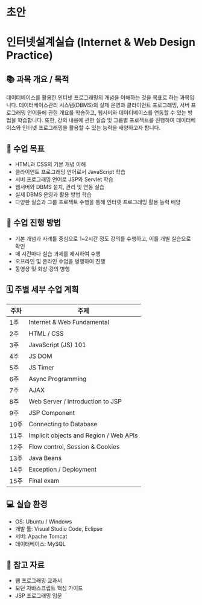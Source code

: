 # 초안

# 인터넷설계실습 (Internet & Web Design Practice)

## 📚 과목 개요 / 목적
데이터베이스를 활용한 인터넷 프로그래밍의 개념을 이해하는 것을 목표로 하는 과목입니다. 
데이터베이스관리 시스템(DBMS)의 실제 운영과 클라이언트 프로그래밍, 서버 프로그래밍 언어들에 관한 개요를 학습하고, 웹서버와 데이터베이스를 연동할 수 있는 방법을 학습합니다. 
또한, 강의 내용에 관한 실습 및 그룹별 프로젝트를 진행하여 데이터베이스와 인터넷 프로그래밍을 활용할 수 있는 능력을 배양하고자 합니다.

## 🎯 수업 목표
- HTML과 CSS의 기본 개념 이해
- 클라이언트 프로그래밍 언어로서 JavaScript 학습
- 서버 프로그래밍 언어로 JSP와 Servlet 학습
- 웹서버와 DBMS 설치, 관리 및 연동 실습
- 실제 DBMS 운영과 활용 방법 학습
- 다양한 실습과 그룹 프로젝트 수행을 통해 인터넷 프로그래밍 활용 능력 배양

## 📝 수업 진행 방법
- 기본 개념과 사례를 중심으로 1~2시간 정도 강의를 수행하고, 이를 개별 실습으로 확인
- 매 시간마다 실습 과제를 제시하여 수행
- 오프라인 및 온라인 수업을 병행하여 진행
- 동영상 및 화상 강의 병행

## 🗓️ 주별 세부 수업 계획
| 주차 | 주제                                          |
| ---- | -------------------------------------------- |
| 1주  | Internet & Web Fundamental                    |
| 2주  | HTML / CSS                                   |
| 3주  | JavaScript (JS) 101                          |
| 4주  | JS DOM                                       |
| 5주  | JS Timer                                     |
| 6주  | Async Programming                            |
| 7주  | AJAX                                         |
| 8주  | Web Server / Introduction to JSP               |
| 9주  | JSP Component                                |
| 10주 | Connecting to Database                       |
| 11주 | Implicit objects and Region / Web APIs         |
| 12주 | Flow control, Session & Cookies                |
| 13주 | Java Beans                                   |
| 14주 | Exception / Deployment                        |
| 15주 | 	Final exam                                   |
## 💻 실습 환경
- OS: Ubuntu / Windows
- 개발 툴: Visual Studio Code, Eclipse
- 서버: Apache Tomcat
- 데이터베이스: MySQL

## 📝 참고 자료
- 웹 프로그래밍 교과서
- 모던 자바스크립트 핵심 가이드
- JSP 프로그래밍 입문
